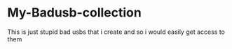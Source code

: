 # My-Badusb-collection
This is just stupid bad usbs that i create and so i would easily get access to them 
